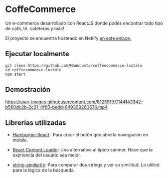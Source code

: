 # CoffeCommerce

Un e-commerce desarrollado con ReactJS donde podés encontrar todo tipo de café, té, cafeteras y más!

El proyecto se encuentra hosteado en Netlify [en este enlace.](https://coffeecommerce.netlify.app/)

## Ejecutar localmente

```
git clone https://github.com/ManuLosta/coffeecommerce-lostalo
cd coffeecommerce-lostalo
npm start
```

## Demostración

https://user-images.githubusercontent.com/61239197/144143342-b560dc2b-2c21-4f60-bedd-649368260676.mp4

## Librerías utilizadas

- [Hamburger React](https://www.npmjs.com/package/hamburger-react) : Para crear el botón que abre la navegación en mobile.

- [React Content Loader](https://github.com/danilowoz/react-content-loader): Una alternativa al típico spinner. Hace que la expriencia del usuario sea mejor.

- [string-similarity](https://www.npmjs.com/package/string-similarity): Para comparar dos strings y ver su similitud. Lo utilicé para la lógica de la búsqueda.
